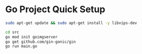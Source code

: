 # Go Project Quick Setup

```bash
sudo apt-get update && sudo apt-get install -y libvips-dev

cd src
go mod init goimgserver
go get github.com/gin-gonic/gin
go run main.go
```
